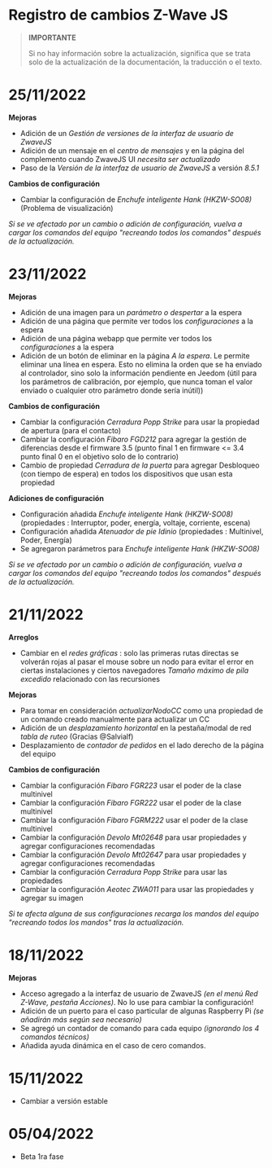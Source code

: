 # Registro de cambios Z-Wave JS

>**IMPORTANTE**
>
>Si no hay información sobre la actualización, significa que se trata solo de la actualización de la documentación, la traducción o el texto.

# 25/11/2022

**Mejoras**

- Adición de un *Gestión de versiones de la interfaz de usuario de ZwaveJS*
- Adición de un mensaje en el *centro de mensajes* y en la página del complemento cuando ZwaveJS UI *necesita ser actualizado*
- Paso de la *Versión de la interfaz de usuario de ZwaveJS* a versión *8.5.1* 

**Cambios de configuración**

- Cambiar la configuración de *Enchufe inteligente Hank (HKZW-SO08)* (Problema de visualización)

*Si se ve afectado por un cambio o adición de configuración, vuelva a cargar los comandos del equipo "recreando todos los comandos" después de la actualización.*

# 23/11/2022

**Mejoras**

- Adición de una imagen para un *parámetro o despertar* a la espera
- Adición de una página que permite ver todos los *configuraciones* a la espera
- Adición de una página webapp que permite ver todos los *configuraciones* a la espera
- Adición de un botón de eliminar en la página *A la espera*. Le permite eliminar una línea en espera. Esto no elimina la orden que se ha enviado al controlador, sino solo la información pendiente en Jeedom (útil para los parámetros de calibración, por ejemplo, que nunca toman el valor enviado o cualquier otro parámetro donde sería inútil))


**Cambios de configuración**

- Cambiar la configuración *Cerradura Popp Strike* para usar la propiedad de apertura (para el contacto)
- Cambiar la configuración *Fibaro FGD212* para agregar la gestión de diferencias desde el firmware 3.5 (punto final 1 en firmware <= 3.4 punto final 0 en el objetivo solo de lo contrario)
- Cambio de propiedad *Cerradura de la puerta* para agregar Desbloqueo (con tiempo de espera) en todos los dispositivos que usan esta propiedad

**Adiciones de configuración**

- Configuración añadida *Enchufe inteligente Hank (HKZW-SO08)* (propiedades : Interruptor, poder, energía, voltaje, corriente, escena)
- Configuración añadida *Atenuador de pie Idinio* (propiedades : Multinivel, Poder, Energía)
- Se agregaron parámetros para *Enchufe inteligente Hank (HKZW-SO08)*

*Si se ve afectado por un cambio o adición de configuración, vuelva a cargar los comandos del equipo "recreando todos los comandos" después de la actualización.*

# 21/11/2022

**Arreglos**

- Cambiar en el *redes gráficas* : solo las primeras rutas directas se volverán rojas al pasar el mouse sobre un nodo para evitar el error en ciertas instalaciones y ciertos navegadores *Tamaño máximo de pila excedido* relacionado con las recursiones

**Mejoras**

- Para tomar en consideración *actualizarNodoCC* como una propiedad de un comando creado manualmente para actualizar un CC
- Adición de un *desplazamiento horizontal* en la pestaña/modal de red *tabla de ruteo* (Gracias @Salvialf)
- Desplazamiento de *contador de pedidos* en el lado derecho de la página del equipo

**Cambios de configuración**

- Cambiar la configuración *Fibaro FGR223* usar el poder de la clase multinivel
- Cambiar la configuración *Fibaro FGR222* usar el poder de la clase multinivel
- Cambiar la configuración *Fibaro FGRM222* usar el poder de la clase multinivel
- Cambiar la configuración *Devolo Mt02648* para usar propiedades y agregar configuraciones recomendadas
- Cambiar la configuración *Devolo Mt02647* para usar propiedades y agregar configuraciones recomendadas
- Cambiar la configuración *Cerradura Popp Strike* para usar las propiedades
- Cambiar la configuración *Aeotec ZWA011* para usar las propiedades y agregar su imagen

*Si te afecta alguna de sus configuraciones recarga los mandos del equipo "recreando todos los mandos" tras la actualización.*

# 18/11/2022

**Mejoras**

- Acceso agregado a la interfaz de usuario de ZwaveJS *(en el menú Red Z-Wave, pestaña Acciones)*. No lo use para cambiar la configuración!
- Adición de un puerto para el caso particular de algunas Raspberry Pi *(se añadirán más según sea necesario)*
- Se agregó un contador de comando para cada equipo *(ignorando los 4 comandos técnicos)*
- Añadida ayuda dinámica en el caso de cero comandos.

# 15/11/2022

- Cambiar a versión estable

# 05/04/2022

- Beta 1ra fase
